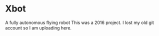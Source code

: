 # Xbot
A fully autonomous flying robot
This was a 2016 project. I lost my old git account so I am uploading here.
